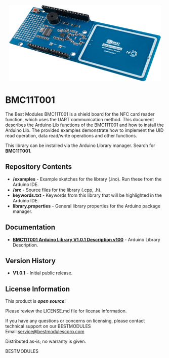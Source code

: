 <div align=center>
<img src="https://github.com/BestModules-Libraries/img/blob/main/BMC11T001_V1.0.png" width="480" height="240"> 
</div> 

BMC11T001
===========================================================

The Best Modules BMC11T001 is a shield board for the NFC card reader function, which uses the UART communication method. This document describes the Arduino Lib functions of the BMC11T001 and how to install the Arduino Lib. The provided examples demonstrate how to implement the UID read operation, data read/write operations and other functions. 

This library can be installed via the Arduino Library manager. Search for **BMC11T001**. 

Repository Contents
-------------------

* **/examples** - Example sketches for the library (.ino). Run these from the Arduino IDE. 
* **/src** - Source files for the library (.cpp, .h).
* **keywords.txt** - Keywords from this library that will be highlighted in the Arduino IDE. 
* **library.properties** - General library properties for the Arduino package manager. 

Documentation 
-------------------

* **[BMC11T001 Arduino Library V1.0.1 Description v100]( https://www.bestmodulescorp.com/bmc11t001.html#tab-product2 )** - Arduino Library Description.

Version History  
-------------------

* **V1.0.1** - Initial public release.

License Information
-------------------

This product is _**open source**_! 

Please review the LICENSE.md file for license information. 

If you have any questions or concerns on licensing, please contact technical support on our BESTMODULES Email:service@bestmodulescorp.com

Distributed as-is; no warranty is given.

BESTMODULES
